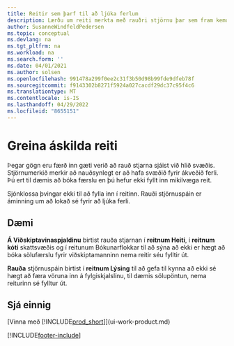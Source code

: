 ```yaml
---
title: Reitir sem þarf til að ljúka ferlum
description: Lærðu um reiti merkta með rauðri stjörnu þar sem fram kemur að þær séu nauðsynlegar og að þær þurfi að fylla út til að ljúka ferli.
author: SusanneWindfeldPedersen
ms.topic: conceptual
ms.devlang: na
ms.tgt_pltfrm: na
ms.workload: na
ms.search.form: ''
ms.date: 04/01/2021
ms.author: solsen
ms.openlocfilehash: 991478a299f0ee2c31f3b50d98b99fde9dfeb78f
ms.sourcegitcommit: f9143302b8271f5924a027cacdf29dc37c95f4c6
ms.translationtype: MT
ms.contentlocale: is-IS
ms.lasthandoff: 04/29/2022
ms.locfileid: "8655151"
---
```

# <a name="detecting-mandatory-fields"></a>Greina áskilda reiti

Þegar gögn eru færð inn gæti verið að rauð stjarna sjáist við hlið svæðis. Stjörnumerkið merkir að nauðsynlegt er að hafa svæðið fyrir ákveðið ferli. Þú ert til dæmis að bóka færslu en þú hefur ekki fyllt inn mikilvæga reit.

Sjónklossa þvingar ekki til að fylla inn í reitinn. Rauði stjörnuspáin er áminning um að lokað sé fyrir að ljúka ferli.

## <a name="examples"></a>Dæmi

**Á Viðskiptavinaspjaldinu** birtist rauða stjarnan í **reitnum Heiti**, í **reitnum kóti** skattsvæðis og í reitunum Bókunarflokkar til að sýna að ekki er hægt að bóka sölufærslu fyrir viðskiptamanninn nema reitir séu fylltir út.

**Rauða** stjörnuspáin birtist í **reitnum Lýsing** til að gefa til kynna að ekki sé hægt að færa vöruna inn á fylgiskjalslínu, til dæmis sölupöntun, nema reiturinn sé fylltur út.

## <a name="see-also"></a>Sjá einnig

[Vinna með [!INCLUDE[prod_short](includes/prod_short.md)]](ui-work-product.md)


[!INCLUDE[footer-include](includes/footer-banner.md)]